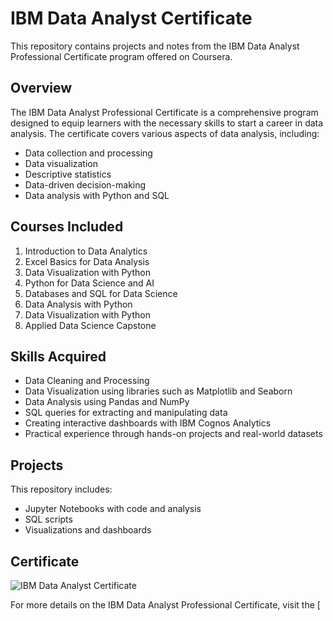 # IBM Data Analyst Certificate

This repository contains projects and notes from the IBM Data Analyst Professional Certificate program offered on Coursera.

## Overview

The IBM Data Analyst Professional Certificate is a comprehensive program designed to equip learners with the necessary skills to start a career in data analysis. The certificate covers various aspects of data analysis, including:

- Data collection and processing
- Data visualization
- Descriptive statistics
- Data-driven decision-making
- Data analysis with Python and SQL

## Courses Included

1. Introduction to Data Analytics
2. Excel Basics for Data Analysis
3. Data Visualization with Python
4. Python for Data Science and AI
5. Databases and SQL for Data Science
6. Data Analysis with Python
7. Data Visualization with Python
8. Applied Data Science Capstone

## Skills Acquired

- Data Cleaning and Processing
- Data Visualization using libraries such as Matplotlib and Seaborn
- Data Analysis using Pandas and NumPy
- SQL queries for extracting and manipulating data
- Creating interactive dashboards with IBM Cognos Analytics
- Practical experience through hands-on projects and real-world datasets

## Projects

This repository includes:

- Jupyter Notebooks with code and analysis
- SQL scripts
- Visualizations and dashboards

## Certificate

![IBM Data Analyst Certificate](path_to_certificate_image)

For more details on the IBM Data Analyst Professional Certificate, visit the [
